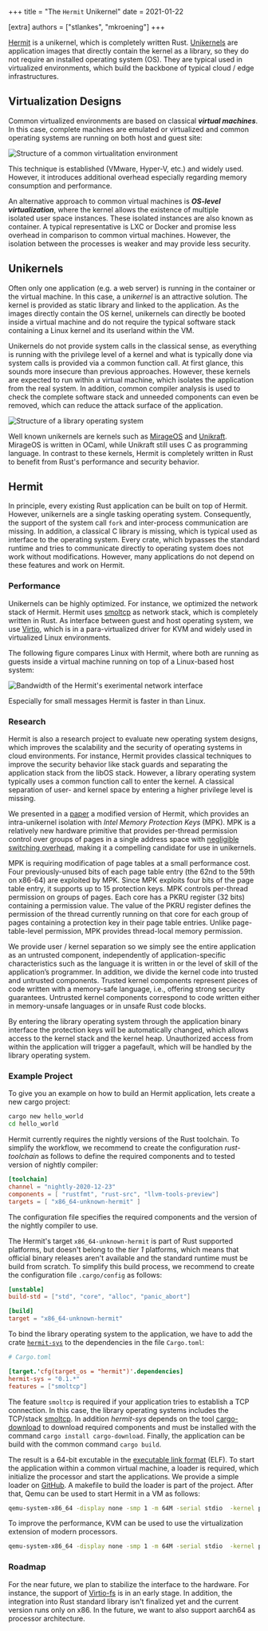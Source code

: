 +++
title = "The <code>Hermit</code> Unikernel"
date = 2021-01-22

[extra]
authors = ["stlankes", "mkroening"]
+++

[Hermit](http://hermit-os.org) is a unikernel, which is completely written Rust.
[Unikernels](http://unikernel.org/) are application images that directly contain the kernel as a library, so they do not require an installed operating system (OS).
They are typical used in virtualized environments, which build the backbone of typical cloud / edge infrastructures.

<!-- more -->

<!-- showcase-intro -->

## Virtualization Designs

Common virtualized environments are based on classical **_virtual machines_**.
In this case, complete machines are emulated or virtualized and common operating systems are running on both host and guest site:

![Structure of a common virtualitation environment](common_vm.png)

This technique is established (VMware, Hyper-V, etc.) and widely used.
However, it introduces additional overhead especially regarding memory consumption and performance.

An alternative approach to common virtual machines is **_OS-level virtualization_**, where the kernel allows the existence of multiple isolated user space instances.
These isolated instances are also known as container.
A typical representative is LXC or Docker and promise less overhead in comparison to common virtual machines.
However, the isolation between the processes is weaker and may provide less security.

## Unikernels

Often only one application (e.g. a web server) is running in the container or the virtual machine.
In this case, a _unikernel_ is an attractive solution.
The kernel is provided as static library and linked to the application.
As the images directly contain the OS kernel, unikernels can directly be booted inside a virtual machine and do not require the typical software stack containing a Linux kernel and its userland within the VM.

Unikernels do not provide system calls in the classical sense, as everything is running with the privilege level of a kernel and what is typically done via system calls is provided via a common function call.
At first glance, this sounds more insecure than previous approaches.
However, these kernels are expected to run within a virtual machine, which isolates the application from the real system.
In addition, common compiler analysis is used to check the complete software stack and unneeded components can even be removed, which can reduce the attack surface of the application.

![Structure of a library operating system](libos.png)

Well known unikernels are kernels such as [MirageOS](https://mirage.io/) and [Unikraft](http://www.unikraft.org/).
MirageOS is written in OCaml, while Unikraft still uses C as programming language.
In contrast to these kernels, Hermit is completely written in Rust to benefit from Rust's performance and security behavior.

## Hermit

In principle, every existing Rust application can be built on top of Hermit.
However, unikernels are a single tasking operating system.
Consequently, the support of the system call `fork` and inter-process communication are missing.
In addition, a classical C library is missing, which is typical used as interface to the operating system.
Every crate, which bypasses the standard runtime and tries to communicate directly to operating system does not work without modifications.
However, many applications do not depend on these features and work on Hermit.

### Performance

Unikernels can be highly optimized.
For instance, we optimized the network stack of Hermit.
Hermit uses [smoltcp](https://github.com/smoltcp-rs/smoltcp) as network stack, which is completely written in Rust.
As interface between guest and host operating system, we use [Virtio](https://www.linux-kvm.org/page/Virtio), which is in a para-virtualized driver for KVM and widely used in virtualized Linux environments.

The following figure compares Linux with Hermit, where both are running as guests inside a virtual machine running on top of a Linux-based host system:

![Bandwidth of the Hermit's exerimental network interface](bandwidth.png)

Especially for small messages Hermit is faster in than Linux.

### Research

Hermit is also a research project to evaluate new operating system designs, which improves the scalability and the security of operating systems in cloud environments.
For instance, Hermit provides classical techniques to improve the security behavior like stack guards and separating the application stack from the libOS stack.
However, a library operating system typically uses a common function call to enter the kernel.
A classical separation of user- and kernel space by entering a higher privilege level is missing.

We presented in a [paper](https://www.ssrg.ece.vt.edu/papers/vee20-mpk.pdf) a modified version of Hermit, which provides an intra-unikernel isolation with _Intel Memory Protection Keys_ (MPK).
MPK is a relatively new hardware primitive that provides per-thread permission control over groups of pages in a single address space with [negligible switching overhead](https://www.usenix.org/conference/atc19/presentation/park-soyeon), making it a compelling candidate for use in unikernels.

MPK is requiring modification of page tables at a small performance cost.
Four previously-unused bits of each page table entry (the 62nd to the 59th on x86-64) are exploited by MPK.
Since MPK exploits four bits of the page table entry, it supports up to 15 protection keys.
MPK controls per-thread permission on groups of pages.
Each core has a PKRU register (32 bits) containing a permission value.
The value of the PKRU register defines the permission of the thread currently running on that core for each group of pages containing a protection key in their page table entries.
Unlike page-table-level permission, MPK provides thread-local memory permission.

We provide user / kernel separation so we simply see the entire application as an untrusted component, independently of application-specific characteristics such as the language it is written in or the level of skill of the application’s programmer.
In addition, we divide the kernel code into trusted and untrusted components.
Trusted kernel components represent pieces of code written with a memory-safe language, i.e., offering strong security guarantees.
Untrusted kernel components correspond to code written either in memory-unsafe languages or in unsafe Rust code blocks.

By entering the library operating system through the application binary interface the protection keys will be automatically changed, which allows access to the kernel stack and the kernel heap.
Unauthorized access from within the application will trigger a pagefault, which will be handled by the library operating system.

### Example Project

To give you an example on how to build an Hermit application, lets create a new cargo project:

```sh
cargo new hello_world
cd hello_world
```

Hermit currently requires the nightly versions of the Rust toolchain.
To simplify the workflow, we recommend to create the configuration _rust-toolchain_ as follows to define the required components and to tested version of nightly compiler:

```toml
[toolchain]
channel = "nightly-2020-12-23"
components = [ "rustfmt", "rust-src", "llvm-tools-preview"]
targets = [ "x86_64-unknown-hermit" ]
```

The configuration file specifies the required components and the version of the nightly compiler to use.

The Hermit's target `x86_64-unknown-hermit` is part of Rust supported platforms, but doesn't belong to the *tier 1* platforms, which means that official binary releases aren't available and the standard runtime must be build from scratch.
To simplify this build process, we recommend to create the configuration file `.cargo/config` as follows:

```toml
[unstable]
build-std = ["std", "core", "alloc", "panic_abort"]

[build]
target = "x86_64-unknown-hermit"
```

To bind the library operating system to the application, we have to add the crate [`hermit-sys`](https://crates.io/crates/hermit-sys) to the dependencies in the file `Cargo.toml`:

```toml
# Cargo.toml

[target.'cfg(target_os = "hermit")'.dependencies]
hermit-sys = "0.1.*"
features = ["smoltcp"]
```

The feature `smoltcp` is required if your application tries to establish a TCP connection.
In this case, the library operating systems includes the TCP/stack [smoltcp](https://github.com/smoltcp-rs/smoltcp).
In addition _hermit-sys_ depends on the tool [cargo-download](https://crates.io/crates/cargo-download) to download required components and must be installed with the command `cargo install cargo-download`.
Finally, the application can be build with the common command `cargo build`.

The result is a 64-bit excutable in the [executable link format](https://refspecs.linuxfoundation.org/elf/elf.pdf) (ELF).
To start the application within a common virtual machine, a loader is required, which initialize the processor and start the applications.
We provide a simple loader on [GitHub](https://github.com/hermit-os/loader).
A makefile to build the loader is part of the project.
After that, Qemu can be used to start Hermit in a VM as follows:

```sh
qemu-system-x86_64 -display none -smp 1 -m 64M -serial stdio  -kernel path_to_loader -initrd path_to_app/app -cpu qemu64,apic,fsgsbase,rdtscp,xsave,fxsr
```

To improve the performance, KVM can be used to use the virtualization extension of modern processors.

```sh
qemu-system-x86_64 -display none -smp 1 -m 64M -serial stdio  -kernel path_to_loader -initrd path_to_hello_world/hello_world -enable-kvm -cpu host
```

### Roadmap

For the near future, we plan to stabilize the interface to the hardware.
For instance, the support of [Virtio-fs](https://virtio-fs.gitlab.io/) is in an early stage.
In addition, the integration into Rust standard library isn't finalized yet and the current version runs only on x86.
In the future, we want to also support aarch64 as processor architecture.
